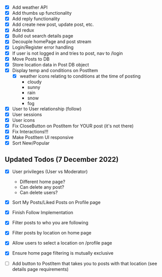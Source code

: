 -   [x] Add weather API
-   [x] Add thumbs up functionality
-   [x] Add reply functionality
-   [x] Add create new post, update post, etc.
-   [x] Add redux
-   [x] Build out search details page
-   [x] Decouple homePage and post stream
-   [x] Login/Register error handling
-   [x] If user is not logged in and tries to post, nav to /login
-   [x] Move Posts to DB
-   [x] Store location data in Post DB object
-   [x] Display temp and conditions on PostItem
    -   [x] weather icons relating to conditions at the time of posting
        -   cloudy
        -   sunny
        -   rain
        -   snow
        -   fog
-   [x] User to User relationship (follow)
-   [x] User sessions
-   [x] User icons
-   [x] Fix CloseButton on PostItem for YOUR post (it's not there)
-   [x] Fix Interactions!!!
-   [x] Make PostItem UI responsive
-   [x] Sort New/Popular

## Updated Todos (7 December 2022)

-   [x] User privileges (User vs Moderator)

    -   Different home page?
    -   Can delete any post?
    -   Can delete users?

-   [x] Sort My Posts/Liked Posts on Profile page
-   [x] Finish Follow Implementation
-   [x] Filter posts to who you are following
-   [x] Filter posts by location on home page
-   [x] Allow users to select a location on /profile page
-   [x] Ensure home page filtering is mutually exclusive
-   [ ] Add button to PostItem that takes you to posts with that location (see details page requirements)
